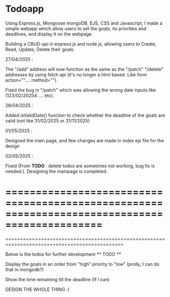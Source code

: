 # Todoapp

Using Express.js, Mongoose mongoDB, EJS, CSS and Javascript, I made a simple webapp which allow users to set the goals, its priorities and deadlines, and display it on the webpage. 

Building a CRUD-api in express.js and node.js, allowing users to Create, Read, Update, Delete their goals.

27/04/2025 : 

The "/add" address will now function as the same as the "/patch" "/delete" addresses by using fetch api (it's no longer a html based. Like form action="".... method="").

Fixed the bug in "/patch" which was allowing the wrong date inputs like (123/02/20254 .... etc).

28/04/2025 :

Added isValidDate() function to check whether the deadline of the goals are valid (not like 31/02/2025 or 31/11/2025)

01/05/2025 : 

Designed the main page, and few changes are made in index ejs file for the design

02/05/2025 : 

Fixed (From **TODO** : delete todos are sometimes not working, bug fix is needed.). Designing the mainpage is completed. 

==============================================================================================
==============================================================================================
==============================================================================================

Below is the todos for further development
** TODO **

Display the goals in an order from "high" priority to "low" (prolly, I can do that in mongodb?)

Show the time remaining till the deadline (If I can)


DESIGN THE WHOLE THING :(
